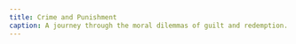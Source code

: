 ```yaml
---
title: Crime and Punishment 
caption: A journey through the moral dilemmas of guilt and redemption.
---
```

